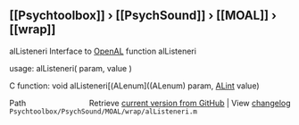 ## [[Psychtoolbox]] &#8250; [[PsychSound]] &#8250; [[MOAL]] &#8250; [[wrap]]

alListeneri  Interface to [OpenAL](OpenAL) function alListeneri  
  
usage:  alListeneri( param, value )  
  
C function:  void alListeneri[(ALenum]((ALenum) param, [ALint](ALint) value)  




<div class="code_header" style="text-align:right;">
  <span style="float:left;">Path&nbsp;&nbsp;</span> <span class="counter">Retrieve <a href=
  "https://raw.github.com/Psychtoolbox-3/Psychtoolbox-3/beta/Psychtoolbox/PsychSound/MOAL/wrap/alListeneri.m">current version from GitHub</a> | View <a href=
  "https://github.com/Psychtoolbox-3/Psychtoolbox-3/commits/beta/Psychtoolbox/PsychSound/MOAL/wrap/alListeneri.m">changelog</a></span>
</div>
<div class="code">
  <code>Psychtoolbox/PsychSound/MOAL/wrap/alListeneri.m</code>
</div>

